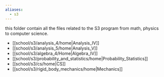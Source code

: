 ```yaml
---
aliases:
  - s3
---
```


this folder contain all the files related to the S3 program from math, physics to computer science. 

- [[school/s3/analysis_4/home|Analysis_IV]]
- [[school/s3/analysis_5/home|Analysis_V]] 
- [[school/s3/algebra_4/Home|Algebra_IV]]
- [[school/s3/probability_and_statistics/home|Probability_Statistics]]
- [[school/s3/cs/home|CS]]
- [[school/s3/rigid_body_mechanics/home|Mechanics]]
